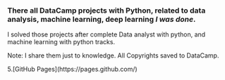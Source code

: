 ### There all DataCamp projects with Python, related to data analysis, machine learning, deep learning ***I was done***.
<p> I solved those projects after complete Data analyst with python, and machine learning with python tracks. </p>
<p> Note: I share them just to knowledge. All Copyrights saved to DataCamp.</p>
5.[GitHub Pages](https://pages.github.com/)
